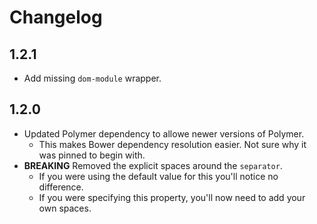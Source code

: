 # Changelog

## 1.2.1
- Add missing `dom-module` wrapper.

## 1.2.0
- Updated Polymer dependency to allowe newer versions of Polymer.
  - This makes Bower dependency resolution easier. Not sure why it was pinned to begin with.
- **BREAKING** Removed the explicit spaces around the `separator`.
  - If you were using the default value for this you'll notice no difference.
  - If you were specifying this property, you'll now need to add your own spaces.